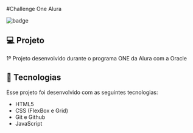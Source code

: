 #Challenge One Alura
<!-- Projeto quase pronto alguns problemas:

1 - Repetição de códigos excessiva
2 - Alguns posicionamentos 
3 - Após estudar Flexbox e Grid irei atualizar oque for necessário
4 - Preciso nomear melhor os ID's e as variáveis
5 - Estrutura do HTML pode ser melhorada!
6 - Responsividade pode ser melhorada -->

![badge](https://user-images.githubusercontent.com/112831085/233794361-50e8a617-aa38-4175-a093-76519fc7778c.png)

## 💻 Projeto 
1º Projeto desenvolvido durante o programa ONE da Alura com a Oracle

## 🚀 Tecnologias 
Esse projeto foi desenvolvido com as seguintes tecnologias:

- HTML5
- CSS (FlexBox e Grid)
- Git e Github
- JavaScript

